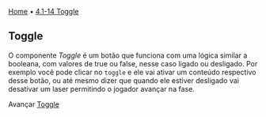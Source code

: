 [Home](../HomePT.md) • [4.1-14 Toggle](#)

## Toggle

O componente *Toggle* é um botão que funciona com uma lógica similar a booleana, com valores de true ou false, nesse caso ligado ou desligado. Por exemplo você pode clicar no `toggle` e ele vai ativar um conteúdo respectivo desse botão, ou até mesmo dizer que quando ele estiver desligado vai desativar um laser permitindo o jogador avançar na fase.


Avançar [Toggle](./1.15_togglegroup.md)

